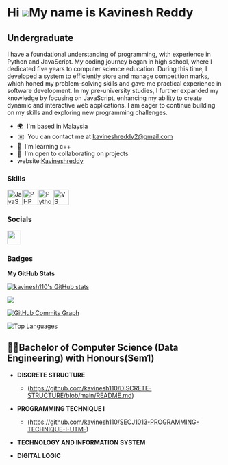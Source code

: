 Hi ![](https://user-images.githubusercontent.com/18350557/176309783-0785949b-9127-417c-8b55-ab5a4333674e.gif)My name is Kavinesh Reddy
======================================================================================================================================

Undergraduate
-------------

I have a foundational understanding of programming, with experience in Python and JavaScript. My coding journey began in high school, where I dedicated five years to computer science education. During this time, I developed a system to efficiently store and manage competition marks, which honed my problem-solving skills and gave me practical experience in software development. In my pre-university studies, I further expanded my knowledge by focusing on JavaScript, enhancing my ability to create dynamic and interactive web applications. I am eager to continue building on my skills and exploring new programming challenges.

* 🌍  I'm based in Malaysia
* ✉️  You can contact me at [kavineshreddy2@gmail.com](mailto:kavineshreddy2@gmail.com)
* 🧠  I'm learning c++
* 🤝  I'm open to collaborating on projects
* website:[Kavineshreddy](https://kavinesh110.github.io/)

### Skills


<p align="left">
<a href="https://developer.mozilla.org/en-US/docs/Web/JavaScript" target="_blank" rel="noreferrer"><img src="https://raw.githubusercontent.com/danielcranney/readme-generator/main/public/icons/skills/javascript-colored.svg" width="36" height="36" alt="JavaScript" /></a><a href="https://www.php.net/" target="_blank" rel="noreferrer"><img src="https://raw.githubusercontent.com/danielcranney/readme-generator/main/public/icons/skills/php-colored.svg" width="36" height="36" alt="PHP" /></a><a href="https://www.python.org/" target="_blank" rel="noreferrer"><img src="https://raw.githubusercontent.com/danielcranney/readme-generator/main/public/icons/skills/python-colored.svg" width="36" height="36" alt="Python" /></a><a href="https://code.visualstudio.com/" target="_blank" rel="noreferrer"><img src="https://raw.githubusercontent.com/danielcranney/readme-generator/main/public/icons/skills/visualstudiocode.svg" width="36" height="36" alt="VS Code" /></a>
</p>


### Socials

<p align="left"> <a href="https://www.github.com/kavinesh110" target="_blank" rel="noreferrer"> <picture> <source media="(prefers-color-scheme: dark)" srcset="https://raw.githubusercontent.com/danielcranney/readme-generator/main/public/icons/socials/github-dark.svg" /> <source media="(prefers-color-scheme: light)" srcset="https://raw.githubusercontent.com/danielcranney/readme-generator/main/public/icons/socials/github.svg" /> <img src="https://raw.githubusercontent.com/danielcranney/readme-generator/main/public/icons/socials/github.svg" width="32" height="32" /> </picture> </a></p>

### Badges

<b>My GitHub Stats</b>

<a href="http://www.github.com/kavinesh110"><img src="https://github-readme-stats.vercel.app/api?username=kavinesh110&show_icons=true&hide=&count_private=true&title_color=0891b2&text_color=ffffff&icon_color=0891b2&bg_color=1c1917&hide_border=true&show_icons=true" alt="kavinesh110's GitHub stats" /></a>

<a href="http://www.github.com/kavinesh110"><img src="https://github-readme-streak-stats.herokuapp.com/?user=kavinesh110&stroke=ffffff&background=1c1917&ring=0891b2&fire=0891b2&currStreakNum=ffffff&currStreakLabel=0891b2&sideNums=ffffff&sideLabels=ffffff&dates=ffffff&hide_border=true" /></a>

<a href="http://www.github.com/kavinesh110"><img src="https://github-readme-activity-graph.cyclic.app/graph?username=kavinesh110&bg_color=1c1917&color=ffffff&line=0891b2&point=ffffff&area_color=1c1917&area=true&hide_border=true&custom_title=GitHub%20Commits%20Graph" alt="GitHub Commits Graph" /></a>

<a href="https://github.com/kavinesh110" align="left"><img src="https://github-readme-stats.vercel.app/api/top-langs/?username=kavinesh110&langs_count=10&title_color=0891b2&text_color=ffffff&icon_color=0891b2&bg_color=1c1917&hide_border=true&locale=en&custom_title=Top%20%Languages" alt="Top Languages" /></a>

<h2>👨‍💻Bachelor of Computer Science (Data Engineering) with Honours(Sem1)</h2>

- <b>DISCRETE STRUCTURE</b>
  - (https://github.com/kavinesh110/DISCRETE-STRUCTURE/blob/main/README.md)
- <b>PROGRAMMING TECHNIQUE I</b>
  - (https://github.com/kavinesh110/SECJ1013-PROGRAMMING-TECHNIQUE-I-UTM-)
- <b>TECHNOLOGY AND INFORMATION SYSTEM</b>
  
- <b>DIGITAL LOGIC</b>
  
